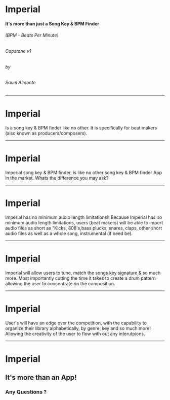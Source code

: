 # Imperial
#### It's more than just a Song Key & BPM Finder
###### (BPM - Beats Per Minute)
###### Capstone v1
###### by 
###### Sauel Almonte

---

# Imperial
Is a song key & BPM finder like no other. 
It is specifically for beat makers (also known as producers/composers).

---

# Imperial
Imperial song key & BPM finder, is like no other song key & BPM finder App in the market. Whats the difference you may ask?

---

# Imperial

Imperial has no minimum audio length limitations!! Because Imperial has no minimum audio length limitations, users (beat makers) will be able to import audio files as short as "Kicks, 808's,bass plucks, snares, claps, other short audio files as well as a whole song, instrumental (if need be). 

---

# Imperial

Imperial will allow users to tune, match the songs key signature & so much more. Most importantly cutting the time it takes to create a drum pattern allowing the user to concentrate on the composition.

---

# Imperial

User's will have an edge over the competition, with the capability to organize their library alphabetically, by genre, key and so much more! Allowing the creativity of the user to flow with out any interutpions.

---

# Imperial

## It's more than an App!

### Any Questions ?